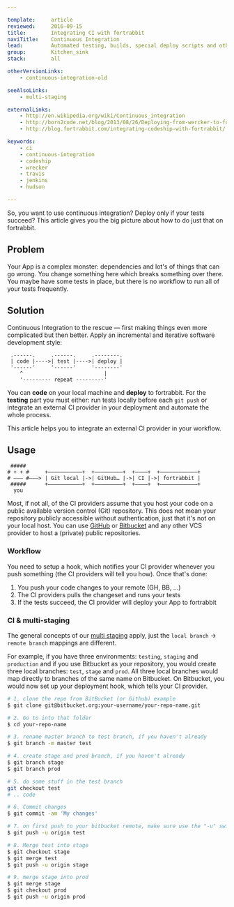 ```yaml
---

template:     article
reviewed:     2016-09-15
title:        Integrating CI with fortrabbit
naviTitle:    Continuous Integration
lead:         Automated testing, builds, special deploy scripts and other actions on fortrabbit.
group:        Kitchen_sink
stack:        all

otherVersionLinks:
    - continuous-integration-old

seeAlsoLinks:
    - multi-staging

externalLinks:
    - http://en.wikipedia.org/wiki/Continuous_integration
    - http://born2code.net/blog/2013/08/26/Deploying-from-wercker-to-fortrabbit/
    - http://blog.fortrabbit.com/integrating-codeship-with-fortrabbit/

keywords:
    - ci
    - continuous-integration
    - codeship
    - wrecker
    - travis
    - jenkins
    - hudson

---
```


So, you want to use continuous integration? Deploy only if your tests succeed? This article gives you the big picture about how to do just that on fortrabbit.

## Problem

Your App is a complex monster: dependencies and lot's of things that can go wrong. You change something here which breaks something over there. You maybe have some tests in place, but there is no workflow to run all of your tests frequently.

## Solution

Continuous Integration to the rescue — first making things even more complicated but then better. Apply an incremental and iterative software development style:

```nohighlight
 .------.     .------.     .--------.
 | code |---->| test |---->| deploy |
 '------'     '------'     '--------'
    ^                          |
    '--------- repeat ---------'
```

You can **code** on your local machine and **deploy** to fortrabbit. For the **testing** part you must either: run tests locally before each `git push` or integrate an external CI provider in your deployment and automate the whole process. 




This article helps you to integrate an external CI provider in your workflow.

## Usage

```nohighlight 
 #####                      
# + + #     +———————————+  +—————————+  +————+  +————————————+
# ––– #———> | Git local |->| GitHub… |->| CI |->| fortrabbit |
 #####      +———————————+  +—————————+  +————+  +————————————+
  you                       
```

Most, if not all, of the CI providers assume that you host your code on a public available version control (Git) repository. This does not mean your repository publicly accessible without authentication, just that it's not on your local host. You can use [GitHub](https://github.com) or [Bitbucket](http://bitbucket.org/) and any other VCS provider to host a (private) public repositories.



### Workflow

You need to setup a hook, which notifies your CI provider whenever you push something (the CI providers will tell you how). Once that's done:

1. You push your code changes to your remote (GH, BB, ...)
3. The CI providers pulls the changeset and runs your tests
4. If the tests succeed, the CI provider will deploy your App to fortrabbit

### CI & multi-staging

The general concepts of our [multi staging](articles/multi-staging) apply, just the `local branch` -> `remote branch` mappings are different.

For example, if you have three environments: `testing`, `staging` and `production` and if you use Bitbucket as your repository, you would create three local branches: `test`, `stage` and `prod`. All three local branches would map directly to branches of the same name on Bitbucket. On Bitbucket, you would now set up your deployment hook, which tells your CI provider.

```bash
# 1. clone the repo from BitBucket (or Github) example
$ git clone git@bitbucket.org:your-username/your-repo-name.git

# 2. Go to into that folder
$ cd your-repo-name

# 3. rename master branch to test branch, if you haven't already
$ git branch -m master test

# 4. create stage and prod branch, if you haven't already
$ git branch stage
$ git branch prod

# 5. do some stuff in the test branch
git checkout test
# .. code

# 6. Commit changes
$ git commit -am 'My changes'

# 7. on first push to your bitbucket remote, make sure use the "-u" switch
$ git push -u origin test

# 8. Merge test into stage
$ git checkout stage
$ git merge test
$ git push -u origin stage

# 9. merge stage into prod
$ git merge stage
$ git checkout prod
$ git push -u origin prod
```


